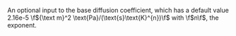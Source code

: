 An optional input to the base diffusion coefficient, which has a default value
 2.16e-5 \f${\text m}^2 \text{Pa}/(\text{s}\text{K}^{n})\f$ with \f$n\f$, the
 exponent.
